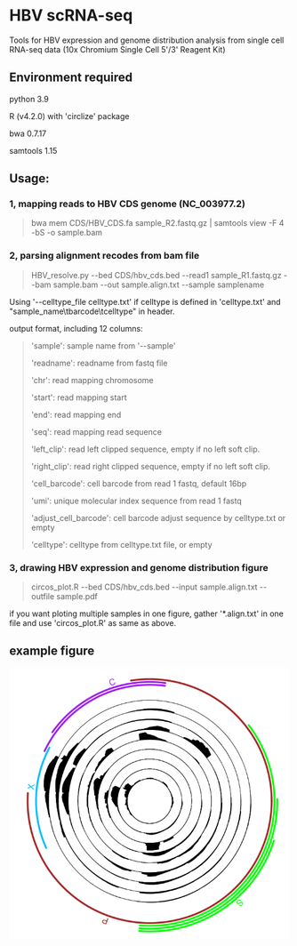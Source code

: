 
# HBV scRNA-seq
Tools for HBV expression and genome distribution analysis from single cell RNA-seq data (10x Chromium Single Cell 5'/3' Reagent Kit)

## Environment required
python 3.9

R (v4.2.0) with 'circlize' package

bwa 0.7.17

samtools 1.15


## Usage:
### 1, mapping reads to HBV CDS genome (NC_003977.2)
> bwa mem CDS/HBV_CDS.fa sample_R2.fastq.gz | samtools view -F 4 -bS -o sample.bam

### 2, parsing alignment recodes from bam file
> HBV_resolve.py --bed CDS/hbv_cds.bed --read1 sample_R1.fastq.gz --bam sample.bam --out sample.align.txt --sample samplename

Using '--celltype_file celltype.txt' if celltype is defined in 'celltype.txt' and "sample_name\tbarcode\tcelltype" in header.

output format, including 12 columns:
> 'sample': sample name from '--sample'
>
> 'readname': readname from fastq file
>
> 'chr': read mapping chromosome
>
> 'start': read mapping start
>
> 'end': read mapping end
>
> 'seq': read mapping read sequence
>
> 'left_clip': read left clipped sequence, empty if no left soft clip.
>
> 'right_clip': read right clipped sequence, empty if no left soft clip.
>
> 'cell_barcode': cell barcode from read 1 fastq, default 16bp 
>
> 'umi': unique molecular index sequence from read 1 fastq
>
> 'adjust_cell_barcode': cell barcode adjust sequence by celltype.txt or empty
>
> 'celltype': celltype from celltype.txt file, or empty

### 3, drawing HBV expression and genome distribution figure
> circos_plot.R --bed CDS/hbv_cds.bed --input sample.align.txt --outfile sample.pdf

if you want ploting multiple samples in one figure, gather '*.align.txt' in one file and use 'circos_plot.R' as same as above.

## example figure
![](./example/HBV_plot.png)



